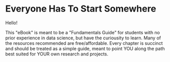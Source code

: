 # Everyone Has To Start Somewhere

Hello!

This "eBook" is meant to be a "Fundamentals Guide" for students with no prior experience in data science, but have the curiousity to learn. Many of the resources recommended are free/affordable. Every chapter is succinct and should be treated as a simple guide, meant to point YOU along the path best suited for YOUR own research and projects.
